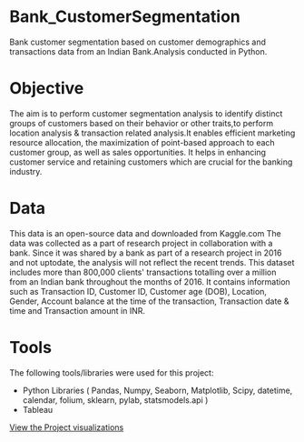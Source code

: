 # Bank_CustomerSegmentation
 Bank customer segmentation based on customer demographics and transactions data from an Indian Bank.Analysis conducted in Python.
 
 # Objective
 The aim is to perform customer segmentation analysis to identify distinct groups of customers based on their behavior or other traits,to perform location analysis & transaction related analysis.It enables efficient marketing resource allocation, the maximization of point-based approach to each customer group, as well as sales opportunities. It helps in enhancing customer service and retaining customers which are crucial for the banking industry.

 # Data
 This data is an open-source data and downloaded from Kaggle.com
 The data was collected as a part of research project in collaboration with a bank. Since it was shared by a bank as part of a research project in 2016 and not uptodate, the analysis will not reflect the recent trends.
 This dataset includes more than 800,000 clients' transactions totalling over a million from an Indian bank throughout the months of 2016. It contains information such as Transaction ID, Customer ID, Customer age (DOB), Location, Gender, Account balance at the time of the transaction, Transaction date & time and Transaction amount in INR.
 
 # Tools
 The following tools/libraries were used for this project:

* Python Libraries ( Pandas, Numpy, Seaborn, Matplotlib, Scipy, datetime, calendar, folium, sklearn, pylab, statsmodels.api ) 
* Tableau

[View the Project visualizations](https://public.tableau.com/app/profile/sruthy.sreekanth/viz/BankCustomerSegmentation_16847727958780/BankCustomerSegmentation)

